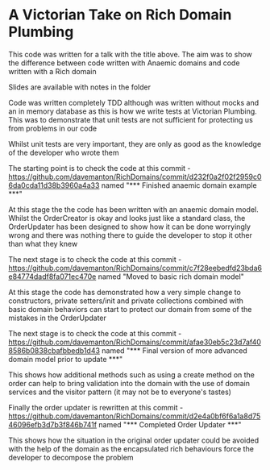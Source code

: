 # A Victorian Take on Rich Domain Plumbing

This code was written for a talk with the title above.  The aim was to show the difference between code written with Anaemic domains and code written with a Rich domain

Slides are available with notes in the folder

Code was written completely TDD although was written without mocks and an in memory database as this is how we write tests at Victorian Plumbing.  This was to demonstrate that unit tests are not sufficient for protecting us from problems in our code

Whilst unit tests are very important, they are only as good as the knowledge of the developer who wrote them

The starting point is to check the code at this commit - https://github.com/davemanton/RichDomains/commit/d232f0a2f02f2959c06da0cda11d38b3960a4a33 named "*** Finished anaemic domain example ***"

At this stage the the code has been written with an anaemic domain model.  Whilst the OrderCreator is okay and looks just like a standard class, the OrderUpdater has been designed to show how it can be done worryingly wrong and there was nothing there to guide the developer to stop it other than what they knew

The next stage is to check the code at this commit - https://github.com/davemanton/RichDomains/commit/c7f28eebedfd23bda6e84774dadf8fa071ec470e named "Moved to basic rich domain model"

At this stage the code has demonstrated how a very simple change to constructors, private setters/init and private collections combined with basic domain behaviors can start to protect our domain from some of the mistakes in the OrderUpdater

The next stage is to check the code at this commit - https://github.com/davemanton/RichDomains/commit/afae30eb5c23d7af408586b0838cbafbbedb1d43 named "*** Final version of more advanced domain model prior to update ***"

This shows how additional methods such as using a create method on the order can help to bring validation into the domain with the use of domain services and the visitor pattern (it may not be to everyone's tastes)

Finally the order updater is rewritten at this commit - https://github.com/davemanton/RichDomains/commit/d2e4a0bf6f6a1a8d7546096efb3d7b3f846b741f named "*** Completed Order Updater ***"

This shows how the situation in the original order updater could be avoided with the help of the domain as the encapsulated rich behaviours force the developer to decompose the problem

